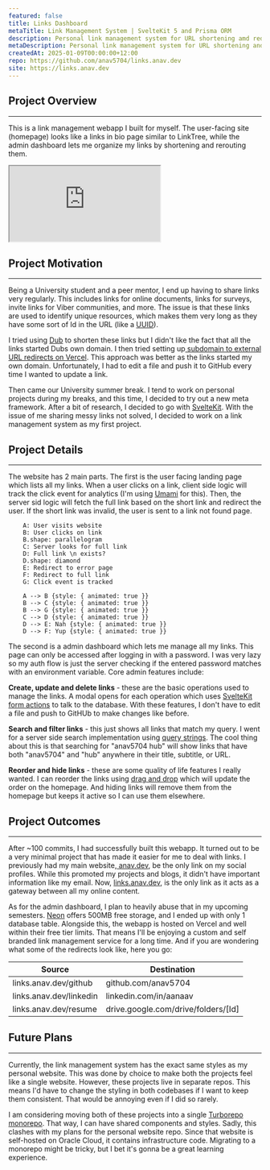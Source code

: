 ```yaml
---
featured: false
title: Links Dashboard
metaTitle: Link Management System | SvelteKit 5 and Prisma ORM
description: Personal link management system for URL shortening amd redirecting.
metaDescription: Personal link management system for URL shortening and redirecting, built with SvelteKit 5 and Prism ORM.
createdAt: 2025-01-09T00:00:00+12:00
repo: https://github.com/anav5704/links.anav.dev
site: https://links.anav.dev
---
```


## Project Overview

---

This is a link management webapp I built for myself. The user-facing site (homepage) looks like a links in bio page similar to LinkTree, while the admin dashboard lets me organize my links by shortening and rerouting them.

<iframe allowfullscreen src="https://www.youtube.com/embed/pXo4qvzqR3k"></iframe>

## Project Motivation

---

Being a University student and a peer mentor, I end up having to share links very regularly. This includes links for online documents, links for surveys, invite links for Viber communities, and more. The issue is that these links are used to identify unique resources, which makes them very long as they have some sort of Id in the URL (like a [UUID](https://en.wikipedia.org/wiki/Universally_unique_identifier)). 

I tried using [Dub](https://dub.co) to shorten these links but I didn't like the fact that all the  links started Dubs own domain. I then tried setting up[ subdomain to external URL redirects on Vercel](http://anav.dev/blogs/how-to-setup-subdomain-to-external-url-redirects-on-vercel). This approach was better as the links started my own domain. Unfortunately, I had to edit a file and push it to GitHub every time I wanted to update a link.

Then came our University summer break. I tend to work on personal projects during my breaks, and this time, I decided to try out a new meta framework. After a bit of research, I decided to go with [SvelteKit](https://svelte.dev). With the issue of me sharing messy links not solved, I decided to work on a link management system as my first project.

## Project Details

---

The website has 2 main parts. The first is the user facing landing page which lists all my links. When a user clicks on a link, client side logic will track the click event for analytics (I'm using [Umami](https://umami.is) for this). Then, the server sid logic will fetch the full link based on the short link and redirect the user. If the short link was invalid, the user is sent to a link not found page.

```d2
    A: User visits website
    B: User clicks on link
    B.shape: parallelogram
    C: Server looks for full link
    D: Full link \n exists?
    D.shape: diamond
    E: Redirect to error page
    F: Redirect to full link
    G: Click event is tracked
    
    A --> B {style: { animated: true }}
    B --> C {style: { animated: true }}
    B --> G {style: { animated: true }}
    C --> D {style: { animated: true }}
    D --> E: Nah {style: { animated: true }}
    D --> F: Yup {style: { animated: true }}
```
 The second is a admin dashboard which lets me manage all my links. This page can  only be accessed after logging in with a password. I was very lazy so my auth flow is just the server checking if the entered password matches with an environment variable. Core admin features include:

 **Create, update and delete links** - these are the basic operations used to manage the links. A modal opens for each operation which uses [SvelteKit form actions](https://svelte.dev/docs/kit/form-actions) to talk to the database. With these features, I don't have to edit a file and push to GitHUb to make changes like before.

 **Search and filter links** - this just shows all links that match my query. I went for a server side search implementation using [query strings](https://en.wikipedia.org/wiki/Query_string). The cool thing about this is that searching for "anav5704 hub" will show links that have both "anav5704" and "hub" anywhere in their title, subtitle, or URL.

 **Reorder and hide links** - these are some quality of life features I really wanted. I can reorder the links using [drag and drop](https://www.npmjs.com/package/svelte-dnd-action) which will update the order on the homepage. And hiding links will remove them from the homepage but keeps it active so I can use them elsewhere.


## Project Outcomes

---

After ~100 commits, I had successfully built this webapp. It turned out to be a very minimal project that has made it easier for me to deal with links. I previously had my main website,[ anav.dev](https://anav.dev), be the only link on my social profiles. While this  promoted my projects and blogs, it didn't have important information like my email. Now, [links.anav.dev](https://links.anav.dev), is the only link as it acts as a gateway between all my online content. 
 

 As for the admin dashboard, I plan to heavily abuse that in my upcoming semesters. [Neon](https://neon.tech/pricing) offers 500MB free storage, and I ended up with only 1 database table. Alongside this, the webapp is hosted on Vercel and well within their free tier limits. That means I'll be enjoying a custom and self branded link management service for a long time. And if you are wondering what some of the redirects look like, here you go:

| Source | Destination |
|--------|-------------|
| links.anav.dev/github | github.com/anav5704 |
| links.anav.dev/linkedin | linkedin.com/in/aanaav |
| links.anav.dev/resume | drive.google.com/drive/folders/[Id] |


## Future Plans

---

Currently, the link management system has the exact same styles as my personal website. This was done by choice to make both the projects feel like a single website. However, these projects live in separate repos. This means I'd have to change the styling in both codebases if I want to keep them consistent. That would be annoying even if I did so rarely.

I am considering moving both of these projects into a single [Turborepo monorepo](https://turbo.build/repo/docs). That way, I can have shared components and styles. Sadly, this clashes with my plans for the personal website repo. Since that website is self-hosted on Oracle Cloud, it contains infrastructure code. Migrating to a monorepo might be tricky, but I bet it's gonna be a great learning experience.
